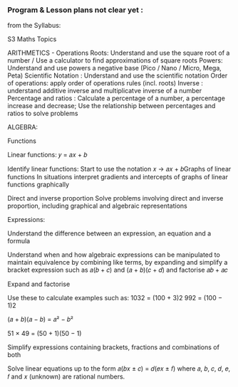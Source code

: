 

### Program & Lesson plans not clear yet : 

from the Syllabus: 


S3 Maths Topics 

ARITHMETICS - Operations 
Roots: Understand and use the square root of a number / Use a calculator to find approximations of square roots
Powers: Understand and use powers a negative base  (Pico / Nano / Micro, Mega, Peta) 
Scientific Notation : Understand and use the scientific notation 
Order of operations: apply order of operations rules (incl. roots) 
Inverse : understand additive inverse and multiplicatve inverse of a number 
Percentage and ratios : Calculate a percentage of a number, a percentage increase and decrease; Use the relationship between percentages and ratios to solve problems


ALGEBRA: 

Functions

Linear functions: 𝑦 = 𝑎𝑥 + 𝑏

Identify linear functions: Start to use the notation 𝑥 → 𝑎𝑥 + 𝑏Graphs of linear functions 
In situations interpret gradients and intercepts of graphs of linear functions graphically

Direct and inverse proportion
Solve problems involving direct and inverse proportion, including graphical and algebraic representations


Expressions: 

Understand the difference between an expression, an equation and a formula

Understand when and how algebraic expressions can be manipulated to maintain equivalence by combining like terms, by expanding and simplify
a bracket expression such as 𝑎(𝑏 + 𝑐) and (𝑎 + 𝑏)(𝑐 + 𝑑) and factorise 𝑎𝑏 + 𝑎𝑐

Expand and factorise

Use these to calculate examples such as: 
1032 = (100 + 3)2
992 = (100 − 1)2

(𝑎 + 𝑏)(𝑎 − 𝑏) = 𝑎² − 𝑏²

51 × 49 = (50 + 1)(50 − 1)


Simplify expressions containing
brackets, fractions and combinations
of both


Solve linear equations up to the form
𝑎(𝑏𝑥 ± 𝑐) = 𝑑(𝑒𝑥 ± 𝑓) where
𝑎, 𝑏, 𝑐, 𝑑, 𝑒, 𝑓 and 𝑥 (unknown) are
rational numbers.

